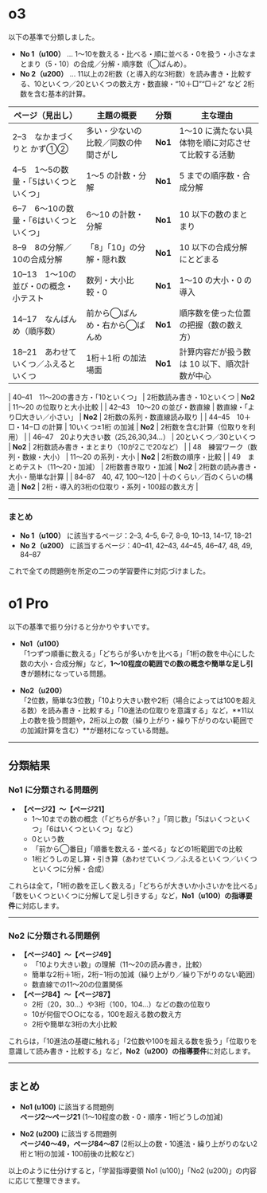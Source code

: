 # o3
以下の基準で分類しました。

* **No 1（u100）** … 1〜10を数える・比べる・順に並べる・0を扱う・小さなまとまり（5・10）の合成／分解・順序数（◯ばんめ）。
* **No 2（u200）** … 11以上の2桁数（と導入的な3桁数）を読み書き・比較する、10といくつ／20といくつの数え方・数直線・“10＋□”“□＋2” など 2桁数を含む基本的計算。

| ページ（見出し） | 主題の概要 | 分類 | 主な理由 |
|---|---|:---:|---|
| 2–3　なかまづくりと かず①② | 多い・少ないの比較／同数の仲間さがし | **No1** | 1〜10 に満たない具体物を順に対応させて比較する活動 |
| 4–5　1〜5の数量・「5はいくつといくつ」 | 1〜5 の計数・分解 | **No1** | 5 までの順序数・合成分解 |
| 6–7　6〜10の数量・「6はいくつといくつ」 | 6〜10 の計数・分解 | **No1** | 10 以下の数のまとまり |
| 8–9　8の分解／10の合成分解 | 「8」「10」の分解・隠れ数 | **No1** | 10 以下の合成分解にとどまる |
| 10–13　1〜10の並び・0の概念・小テスト | 数列・大小比較・0 | **No1** | 1〜10 の大小・0 の導入 |
| 14–17　なんばんめ（順序数） | 前から◯ばんめ・右から◯ばんめ | **No1** | 順序数を使った位置の把握（数の数え方） |
| 18–21　あわせていくつ／ふえるといくつ | 1桁＋1桁 の加法場面 | **No1** | 計算内容だが扱う数は 10 以下、順次計数が中心 |


| 40–41　11〜20の書き方・「10といくつ」 | 2桁数読み書き・10といくつ | **No2** | 11〜20 の位取りと大小比較 |
| 42–43　10〜20 の並び・数直線 | 数直線・「より□大きい／小さい」 | **No2** | 2桁数の系列・数直線読み取り |
| 44–45　10＋□・14−□ の計算 | 10いくつ±1桁 の加減 | **No2** | 2桁数を含む計算（位取りを利用） |
| 46–47　20より大きい数（25,26,30,34…） | 20といくつ／30といくつ | **No2** | 2桁数読み書き・まとまり（10が2こで20など） |
| 48　練習ワーク（数列・数線・大小） | 11〜20 の系列・大小 | **No2** | 2桁数の順序・比較 |
| 49　まとめテスト（11〜20・加減） | 2桁数書き取り・加減 | **No2** | 2桁数の読み書き・大小・簡単な計算 |
| 84–87　40, 47, 100〜120 | 十のくらい／百のくらいの構造 | **No2** | 2桁・導入的3桁の位取り・系列・100超の数え方 |

---

### まとめ
- **No 1（u100）** に該当するページ：2–3, 4–5, 6–7, 8–9, 10–13, 14–17, 18–21
- **No 2（u200）** に該当するページ：40–41, 42–43, 44–45, 46–47, 48, 49, 84–87

これで全ての問題例を所定の二つの学習要件に対応づけました。


# o1 Pro
以下の基準で振り分けると分かりやすいです。

- **No1（u100）**  
  「1つずつ順番に数える」「どちらが多いかを比べる」「1桁の数を中心にした数の大小・合成分解」など，**1〜10程度の範囲での数の概念や簡単な足し引き**が題材になっている問題。

- **No2（u200）**  
  「2位数，簡単な3位数」「10より大きい数や2桁（場合によっては100を超える数）を読み書き・比較する」「10進法の位取りを意識する」など，**11以上の数を扱う問題や，2桁以上の数（繰り上がり・繰り下がりのない範囲での加減計算を含む）**が題材になっている問題。

---

## 分類結果

### **No1 に分類される問題例**

- **【ページ2】〜【ページ21】**
  - 1〜10までの数の概念（「どちらが多い？」「同じ数」「5はいくつといくつ」「6はいくつといくつ」など）
  - 0という数
  - 「前から◯番目」「順番を数える・並べる」などの1桁範囲での比較
  - 1桁どうしの足し算・引き算（あわせていくつ／ふえるといくつ／いくつといくつに分解・合成）

これらは全て，「1桁の数を正しく数える」「どちらが大きいか小さいかを比べる」「数をいくつといくつに分解して足し引きする」など，**No1（u100）の指導要件**に対応します。

---

### **No2 に分類される問題例**

- **【ページ40】〜【ページ49】**
  - 「10より大きい数」の理解（11〜20の読み書き，比較）
  - 簡単な2桁＋1桁，2桁−1桁の加減（繰り上がり／繰り下がりのない範囲）
  - 数直線での11〜20の位置関係
- **【ページ84】〜【ページ87】**
  - 2桁（20，30…）や3桁（100，104…）などの数の位取り
  - 10が何個で○○になる，100を超える数の数え方
  - 2桁や簡単な3桁の大小比較

これらは，「10進法の基礎に触れる」「2位数や100を超える数を扱う」「位取りを意識して読み書き・比較する」など，**No2（u200）の指導要件**に対応します。

---

## まとめ

- **No1 (u100)** に該当する問題例  
  **ページ2〜ページ21** (1〜10程度の数・0・順序・1桁どうしの加減)

- **No2 (u200)** に該当する問題例  
  **ページ40〜49，ページ84〜87** (2桁以上の数・10進法・繰り上がりのない2桁と1桁の加減・100前後の比較など)

以上のように仕分けすると，「学習指導要領 No1 (u100)」「No2 (u200)」の内容に応じて整理できます。
